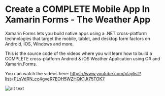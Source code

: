 # Create a COMPLETE Mobile App In Xamarin Forms - The Weather App
Xamarin Forms lets you build native apps using a .NET cross-platform technologies 
that target the mobile, tablet, and desktop form factors on Android, iOS, Windows and more. 

This is the source code of the videos where you will learn how to build a 
COMPLETE cross-platform Android & iOS Weather Application using C# and Xamarin.Forms.

You can watch the videos here: https://www.youtube.com/playlist?list=PLsVdRN_cc4gveR7EOH5WZHQK1Jt75TOK7

![alt text](https://devcrux.com/wp-content/uploads/WeatherApp-Getting-Weather-Data.png)

